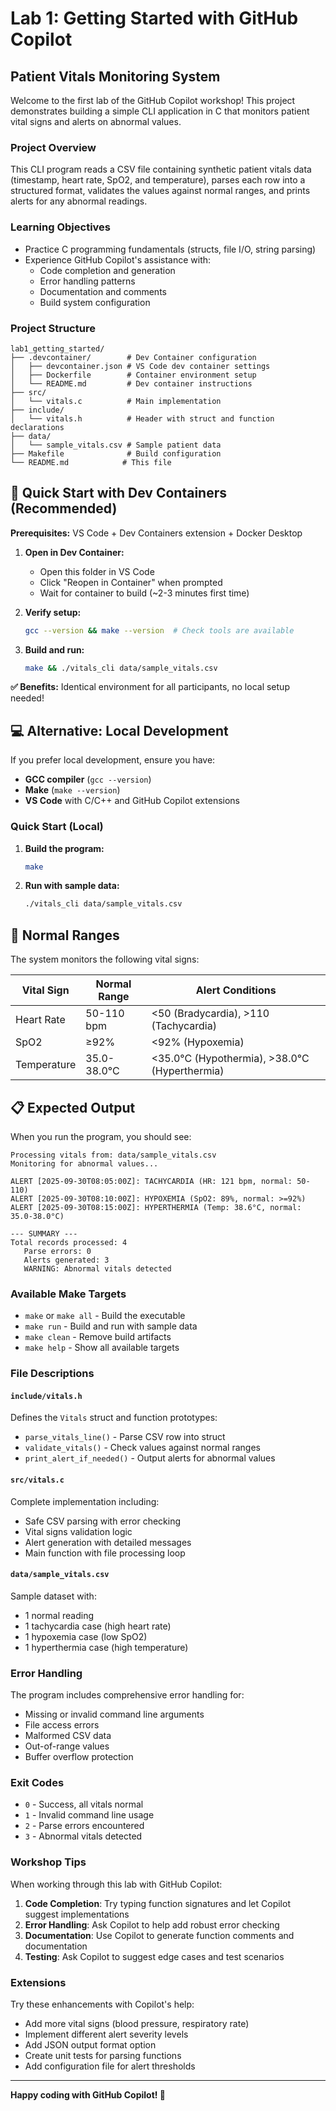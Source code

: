 # Lab 1: Getting Started with GitHub Copilot

## Patient Vitals Monitoring System

Welcome to the first lab of the GitHub Copilot workshop! This project demonstrates building a simple CLI application in C that monitors patient vital signs and alerts on abnormal values.

### Project Overview

This CLI program reads a CSV file containing synthetic patient vitals data (timestamp, heart rate, SpO2, and temperature), parses each row into a structured format, validates the values against normal ranges, and prints alerts for any abnormal readings.

### Learning Objectives

- Practice C programming fundamentals (structs, file I/O, string parsing)
- Experience GitHub Copilot's assistance with:
  - Code completion and generation
  - Error handling patterns
  - Documentation and comments
  - Build system configuration

### Project Structure

```
lab1_getting_started/
├── .devcontainer/        # Dev Container configuration
│   ├── devcontainer.json # VS Code dev container settings
│   ├── Dockerfile        # Container environment setup
│   └── README.md         # Dev container instructions
├── src/
│   └── vitals.c          # Main implementation
├── include/
│   └── vitals.h          # Header with struct and function declarations
├── data/
│   └── sample_vitals.csv # Sample patient data
├── Makefile              # Build configuration
└── README.md            # This file
```

## 🐳 **Quick Start with Dev Containers (Recommended)**

**Prerequisites:** VS Code + Dev Containers extension + Docker Desktop

1. **Open in Dev Container:**
   - Open this folder in VS Code
   - Click "Reopen in Container" when prompted
   - Wait for container to build (~2-3 minutes first time)

2. **Verify setup:**
   ```bash
   gcc --version && make --version  # Check tools are available
   ```

3. **Build and run:**
   ```bash
   make && ./vitals_cli data/sample_vitals.csv
   ```

**✅ Benefits:** Identical environment for all participants, no local setup needed!

## 💻 **Alternative: Local Development**

If you prefer local development, ensure you have:
- **GCC compiler** (`gcc --version`)
- **Make** (`make --version`) 
- **VS Code** with C/C++ and GitHub Copilot extensions

### Quick Start (Local)

1. **Build the program:**
   ```bash
   make
   ```

2. **Run with sample data:**
   ```bash
   ./vitals_cli data/sample_vitals.csv
   ```

## 🏥 **Normal Ranges**

The system monitors the following vital signs:

| Vital Sign | Normal Range | Alert Conditions |
|------------|--------------|------------------|
| Heart Rate | 50-110 bpm  | <50 (Bradycardia), >110 (Tachycardia) |
| SpO2       | ≥92%         | <92% (Hypoxemia) |
| Temperature| 35.0-38.0°C  | <35.0°C (Hypothermia), >38.0°C (Hyperthermia) |

## 📋 **Expected Output**

When you run the program, you should see:
```
Processing vitals from: data/sample_vitals.csv
Monitoring for abnormal values...

ALERT [2025-09-30T08:05:00Z]: TACHYCARDIA (HR: 121 bpm, normal: 50-110) 
ALERT [2025-09-30T08:10:00Z]: HYPOXEMIA (SpO2: 89%, normal: >=92%) 
ALERT [2025-09-30T08:15:00Z]: HYPERTHERMIA (Temp: 38.6°C, normal: 35.0-38.0°C) 

--- SUMMARY ---
Total records processed: 4
   Parse errors: 0
   Alerts generated: 3
   WARNING: Abnormal vitals detected
   ```

### Available Make Targets

- `make` or `make all` - Build the executable
- `make run` - Build and run with sample data
- `make clean` - Remove build artifacts
- `make help` - Show all available targets

### File Descriptions

#### `include/vitals.h`
Defines the `Vitals` struct and function prototypes:
- `parse_vitals_line()` - Parse CSV row into struct
- `validate_vitals()` - Check values against normal ranges
- `print_alert_if_needed()` - Output alerts for abnormal values

#### `src/vitals.c`
Complete implementation including:
- Safe CSV parsing with error checking
- Vital signs validation logic
- Alert generation with detailed messages
- Main function with file processing loop

#### `data/sample_vitals.csv`
Sample dataset with:
- 1 normal reading
- 1 tachycardia case (high heart rate)
- 1 hypoxemia case (low SpO2)
- 1 hyperthermia case (high temperature)

### Error Handling

The program includes comprehensive error handling for:
- Missing or invalid command line arguments
- File access errors
- Malformed CSV data
- Out-of-range values
- Buffer overflow protection

### Exit Codes

- `0` - Success, all vitals normal
- `1` - Invalid command line usage
- `2` - Parse errors encountered
- `3` - Abnormal vitals detected

### Workshop Tips

When working through this lab with GitHub Copilot:

1. **Code Completion**: Try typing function signatures and let Copilot suggest implementations
2. **Error Handling**: Ask Copilot to help add robust error checking
3. **Documentation**: Use Copilot to generate function comments and documentation
4. **Testing**: Ask Copilot to suggest edge cases and test scenarios

### Extensions

Try these enhancements with Copilot's help:
- Add more vital signs (blood pressure, respiratory rate)
- Implement different alert severity levels
- Add JSON output format option
- Create unit tests for parsing functions
- Add configuration file for alert thresholds

---

**Happy coding with GitHub Copilot! 🚀**